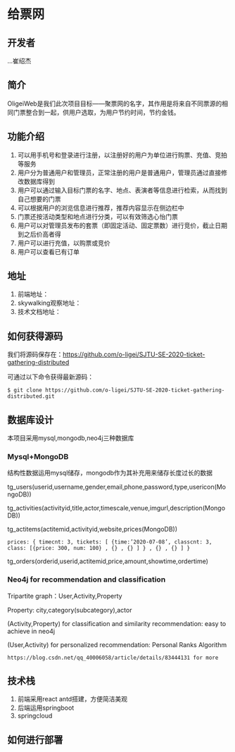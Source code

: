 # 给票网

## 开发者

...崔绍杰

## 简介

OligeiWeb是我们此次项目目标——聚票网的名字，其作用是将来自不同票源的相同门票整合到一起，供用户选取，为用户节约时间，节约金钱。

## 功能介绍

1. 可以用手机号和登录进行注册，以注册好的用户为单位进行购票、充值、竞拍等服务
2. 用户分为普通用户和管理员，正常注册的用户是普通用户，管理员通过直接修改数据库得到
3. 用户可以通过输入目标门票的名字、地点、表演者等信息进行检索，从而找到自己想要的门票
4. 可以根据用户的浏览信息进行推荐，推荐内容显示在侧边栏中
5. 门票还按活动类型和地点进行分类，可以有效筛选心怡门票
6. 用户可以对管理员发布的套票（即固定活动、固定票数）进行竞价，截止日期到之后价高者得
7. 用户可以进行充值，以购票或竞价
8. 用户可以查看已有订单

## 地址

1. 前端地址：
2. skywalking观察地址：
3. 技术文档地址：



## 如何获得源码

我们将源码保存在：https://github.com/o-ligei/SJTU-SE-2020-ticket-gathering-distributed

可通过以下命令获得最新源码：

`$ git clone https://github.com/o-ligei/SJTU-SE-2020-ticket-gathering-distributed.git`

## 数据库设计

本项目采用mysql,mongodb,neo4j三种数据库

###  Mysql+MongoDB

结构性数据运用mysql储存，mongodb作为其补充用来储存长度过长的数据

  tg_users(userid,username,gender,email,phone,password,type,usericon(MongoDB))

  tg_activities(activityid,title,actor,timescale,venue,imgurl,description(MongoDB))

  tg_actitems(actitemid,activityid,website,prices(MongoDB))

    prices: { timecnt: 3, tickets: [ {time:’2020-07-08’, classcnt: 3, class: [{price: 300, num: 100} , {} , {} ] } , {} , {} ] }

  tg_orders(orderid,userid,actitemid,price,amount,showtime,ordertime)

### Neo4j for recommendation and classification

  Tripartite graph：User,Activity,Property

  Property: city,category(subcategory),actor

  (Activity,Property) for classification and similarity recommendation: easy to achieve in neo4j

  (User,Activity) for personalized recommendation: Personal Ranks Algorithm 

    https://blog.csdn.net/qq_40006058/article/details/83444131 for more





## 技术栈

1. 前端采用react antd搭建，方便简洁美观
2. 后端运用springboot
3. springcloud

## 如何进行部署



